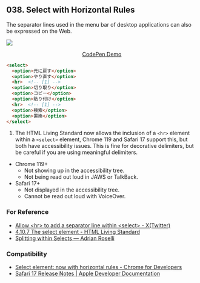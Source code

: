 ## 038. Select with Horizontal Rules

The separator lines used in the menu bar of desktop applications can also be expressed on the Web.

![](https://github.com/takamoso/tipsy/assets/35029412/5e8006ef-dabd-48cf-8fcc-ec92d9c762c3)

<p align="center">
  <a href="https://codepen.io/takamoso/pen/xxmQVbg">CodePen Demo</a>
</p>

```html
<select>
  <option>元に戻す</option>
  <option>やり直す</option>
  <hr>  <!-- [1] -->
  <option>切り取り</option>
  <option>コピー</option>
  <option>貼り付け</option>
  <hr>  <!-- [1] -->
  <option>検索</option>
  <option>置換</option>
</select>
```

1. The HTML Living Standard now allows the inclusion of a `<hr>` element within a `<select>` element, Chrome 119 and Safari 17 support this, but both have accessibility issues. This is fine for decorative delimiters, but be careful if you are using meaningful delimiters.

- Chrome 119+
  - Not showing up in the accessibility tree.
  - Not being read out loud in JAWS or TalkBack.
- Safari 17+
  - Not displayed in the accessibility tree.
  - Cannot be read out loud with VoiceOver.

### For Reference

- [Allow &lt;hr> to add a separator line within &lt;select> - X(Twitter)](https://x.com/takamosoo/status/1710108534023823649)
- [4.10.7 The select element - HTML Living Standard](https://html.spec.whatwg.org/multipage/form-elements.html#the-select-element)
- [Splitting within Selects — Adrian Roselli](https://adrianroselli.com/2023/10/splitting-within-selects.html)

### Compatibility

- [Select element: now with horizontal rules - Chrome for Developers](https://developer.chrome.com/blog/hr-in-select)
- [Safari 17 Release Notes | Apple Developer Documentation](https://developer.apple.com/documentation/safari-release-notes/safari-17-release-notes#New-Features)
